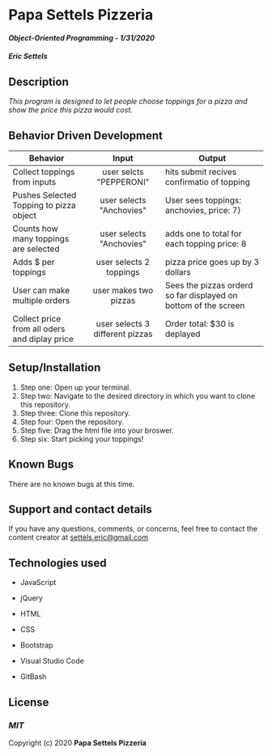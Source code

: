 # Papa Settels Pizzeria

#### _Object-Oriented Programming_ - _1/31/2020_

#### _Eric Settels_

## **Description**

_This program is designed to let people choose toppings for a pizza and show the price this pizza would cost._

## **Behavior Driven Development**

| Behavior | Input | Output |
|----------|:-----:|--------|
| Collect toppings from inputs | user selcts "PEPPERONI" | hits submit recives confirmatio of topping |
| Pushes Selected Topping to pizza object | user selects "Anchovies" |User sees toppings: anchovies, price: 7}  |
| Counts how many toppings are selected  | user selects "Anchovies" | adds one to total for each topping price: 8 |
| Adds $ per toppings | user selects 2 toppings | pizza price goes up by 3 dollars |
| User can make multiple orders | user makes two pizzas | Sees the pizzas orderd so far displayed on bottom of the screen |
| Collect price from all oders and diplay price | user selects 3 different pizzas | Order total: $30 is deplayed | 

## **Setup/Installation**

1. Step one: Open up your terminal.
2. Step two: Navigate to the desired directory in which you want to clone this repository.
3. Step three: Clone this repository.
4. Step four: Open the repository.
5. Step five: Drag the html file into your broswer. 
6. Step six: Start picking your toppings!

## **Known Bugs**

There are no known bugs at this time.

## **Support and contact details**

If you have any questions, comments, or concerns, feel free to contact the content creator at settels.eric@gmail.com 

## **Technologies used**

* JavaScript

* jQuery

* HTML

* CSS

* Bootstrap

* Visual Studio Code

* GitBash

## **License**

### **_MIT_**

Copyright (c) 2020 **Papa Settels Pizzeria**

